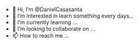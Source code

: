 - 👋 Hi, I’m @DanielCasasanta
- 👀 I’m interested in learn something every days...
- 🌱 I’m currently learning ...
- 💞️ I’m looking to collaborate on ...
- 📫 How to reach me ...

<!---
DanielCasasanta/DanielCasasanta is a ✨ special ✨ repository because its `README.md` (this file) appears on your GitHub profile.
You can click the Preview link to take a look at your changes.
--->
